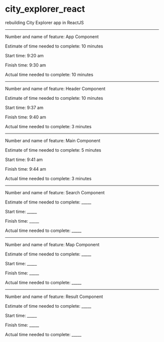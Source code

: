 # city_explorer_react
rebuilding City Explorer app in ReactJS
___

Number and name of feature: App Component

Estimate of time needed to complete: 10 minutes

Start time: 9:20 am

Finish time: 9:30 am

Actual time needed to complete: 10 minutes

___

Number and name of feature: Header Component

Estimate of time needed to complete: 10 minutes

Start time: 9:37 am

Finish time: 9:40 am

Actual time needed to complete: 3 minutes

___

Number and name of feature: Main Component

Estimate of time needed to complete: 5 minutes

Start time: 9:41 am

Finish time: 9:44 am

Actual time needed to complete: 3 minutes

___

Number and name of feature: Search Component

Estimate of time needed to complete: _____

Start time: _____

Finish time: _____

Actual time needed to complete: _____

___

Number and name of feature: Map Component

Estimate of time needed to complete: _____

Start time: _____

Finish time: _____

Actual time needed to complete: _____

___

Number and name of feature: Result Component

Estimate of time needed to complete: _____

Start time: _____

Finish time: _____

Actual time needed to complete: _____